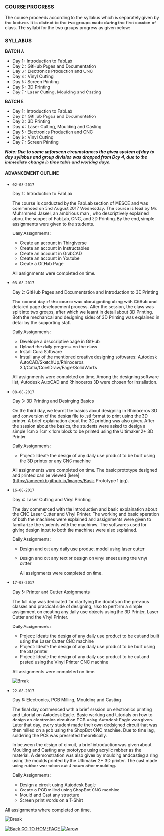 
### COURSE PROGRESS

The course proceeds according to the syllabus which is separately given by the lecturer. It is distinct to the two groups made during the first session of class. The syllabi for the two groups  progress as given below: 
  
### SYLLABUS
  
  **BATCH A**
  
  * Day 1 : Introduction to FabLab
  * Day 2 : GitHub Pages and Documentation
  * Day 3 : Electronics Production and CNC
  * Day 4 : Vinyl Cutting
  * Day 5 : Screen Printing
  * Day 6 : 3D Printing
  * Day 7 : Laser Cutting, Moulding and Casting
  
  
  **BATCH B**
  
  * Day 1 : Introduction to FabLab
  * Day 2 : GitHub Pages and Documentation
  * Day 3 : 3D Printing
  * Day 4 : Laser Cutting, Moulding and Casting
  * Day 5 : Electronics Production and CNC
  * Day 6 : Vinyl Cutting
  * Day 7 : Screen Printing
  
  ***Note: Due to some unforseen circumstances the given system of day to day syllabus and group division was dropped from Day 4, due to the immediate change in time table and working days.***


#### ADVANCEMENT OUTLINE

- `02-08-2017`
  
  Day 1 : Introduction to FabLab
  
  The course is conducted by the FabLab section of MESCE and was commenced on 2nd August 2017 Wednesday. The course is lead by Mr. Muhammed Jaseel, an ambitious man , who descriptively explained about the scopes of FabLab, CNC, and 3D Printing. By the end, simple assignments were given to the students.
  
  Daily Assignments:
  - Create an account in Thingiverse
  - Create an account in Instructables
  - Create an acoount in GrabCAD
  - Create an account in Youtube
  - Create a GitHub Page
  
  All assignments were completed on time.
  
- `03-08-2017`
  
  Day 2: GitHub Pages and Documentation and Introduction to 3D Printing
  
  The second day of the course was about getting along with GitHub and detailed page developement process. After the session, the class was split into two groups, after which we learnt in detail about 3D Printing. Both the mechanical and designing sides of 3D Printing was explained in detail by the supporting staff. 
  
  Daily Assignments:
  - Develope a desccriptive page in GitHub
  - Upload the daily progress on the class
  - Install Cura Software
  - Install any of the mentioned creative designing softwares: Autodesk AutoCAD/SketchUp/Rhinoceros 3D/Catia/CorelDraw/Eagle/SolidWorks
  
  All assignments were completed on time. Among the designing software list, Autodesk AutoCAD and Rhinoceros 3D were chosen for installation.
  
- `08-08-2017`
  
  Day 3: 3D Printing and Desinging Basics
  
  On the third day, we learnt the basics about designing in Rhinoceros 3D and conversion of the design file to .stl format to print using the 3D printer. A brief explaination about the 3D printing was also given. After the session about the basics, the students were asked to design a simple 1cm x 1cm x 1cm block to be printed using the Ultimaker 2+ 3D Printer.
  
  Daily Assignments:
  - Project: Ideate the design of any daily use product to be built using the 3D printer or any CNC machine
  
  All assignments were completed on time. The basic prototype designed and printed can be viewed [here](https://ameenkb.github.io/Images/Basic Prototype 1.jpg).
  
- `16-08-2017`

  Day 4: Laser Cutting and Vinyl Printing
  
  The day commenced with the introduction and basic explaination about the CNC Laser Cutter and Vinyl Printer. The working and basic operation of both the machines were explained and assignments were given to familiarize the students with the machines. The softwares used for giving design input to both the machines were also explained.
  
  Daily Assignments:
  - Design and cut any daily use product model using laser cutter
  - Design and cut any text or design on vinyl sheet using the vinyl cutter
  
    All assignments were completed on time.
    
- `17-08-2017`

  Day 5: Printer and Cutter Assignments
  
  The full day was dedicated for clarifying the doubts on the previous classes and practical side of designing, also to perform a simple assignment on creating any daily use objects using the 3D Printer, Laser Cutter and the Vinyl Printer.
  
  Daily Assignments:
  - Project:  Ideate the design of any daily use product to be cut and built using the Laser Cutter CNC machine
  - Project:  Ideate the design of any daily use product to be built using the 3D printer
  - Project:  Ideate the design of any daily use product to be cut and pasted using the Vinyl Printer CNC machine
  
  All assignments were completed on time.

  ![Break](https://raw.githubusercontent.com/ameenkb/ameenkb.github.io/master/Images/Blank.png)
  
- `22-08-2017`

  Day 6: Electronics, PCB Milling, Moulding and Casting
  
  The final day commenced with a brief session on electronics printing and tutorial on Autodesk Eagle. Basic working and tutorials on how to design an electronics circuit on PCB using Autodesk Eagle was given. Later that day, every student made their own dedsigned circuit that was then milled on a pcb using the ShopBot CNC machine. Due to time lag, soldering the PCB was presented theoretically. 
  
  In between the design of circuit, a brief introduction was given about Moulding and Casting any prototype using acrylic rubber as the material. A demonstration was also given by moulding andcasting a ring using the moulds printed by the Ultimaker 2+ 3D printer. The cast made using rubber was taken out 4 hours after moulding.
  
  Daily Assignments:
  - Design a circuit using Autodesk Eagle
  - Create a PCB milled using ShopBot CNC machine
  - Mould and Cast any structure 
  - Screen print words on a T-Shirt
  
All assignments where completed on time.

![Break](https://raw.githubusercontent.com/ameenkb/ameenkb.github.io/master/Images/Blank.png)
  
[![Back](https://cdn0.iconfinder.com/data/icons/navigation-set-arrows-part-one/32/DoubleChevronUp-20.png) GO TO HOMEPAGE ![Arrow](https://cdn0.iconfinder.com/data/icons/navigation-set-arrows-part-one/32/DoubleChevronUp-20.png)](https://ameenkb.github.io)
